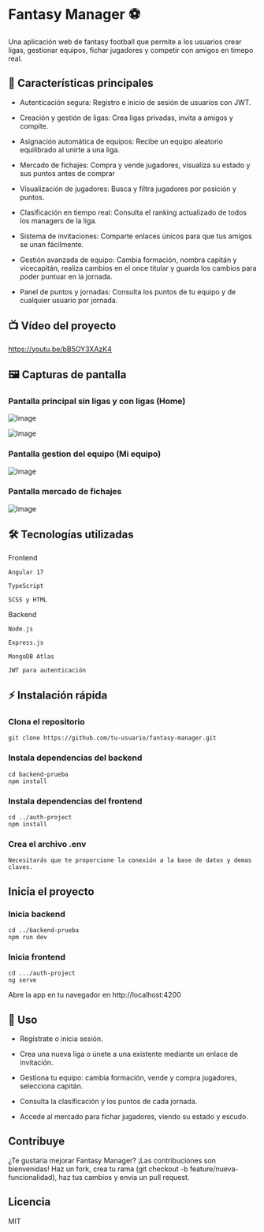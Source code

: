 # Fantasy Manager ⚽

Una aplicación web de fantasy football que permite a los usuarios crear ligas, gestionar equipos, fichar jugadores y competir con amigos en timepo real.

## 🚀 Características principales

* Autenticación segura: Registro e inicio de sesión de usuarios con JWT.

* Creación y gestión de ligas: Crea ligas privadas, invita a amigos y compite.

* Asignación automática de equipos: Recibe un equipo aleatorio equilibrado al unirte a una liga.

* Mercado de fichajes: Compra y vende jugadores, visualiza su estado y sus puntos antes de comprar

* Visualización de jugadores: Busca y filtra jugadores por posición y puntos.

* Clasificación en tiempo real: Consulta el ranking actualizado de todos los managers de la liga.

* Sistema de invitaciones: Comparte enlaces únicos para que tus amigos se unan fácilmente.

* Gestión avanzada de equipo: Cambia formación, nombra capitán y vicecapitán, realiza cambios en el once titular y guarda los cambios para poder puntuar en la jornada.

* Panel de puntos y jornadas: Consulta los puntos de tu equipo y de cualquier usuario por jornada.

## 📺 Vídeo del proyecto

https://youtu.be/bB5OY3XAzK4

## 🖼️ Capturas de pantalla

### Pantalla principal sin ligas y con ligas (Home)

![Image](https://github.com/user-attachments/assets/8fd95bef-0bcb-4b77-9c3c-1d59610abba7)

![Image](https://github.com/user-attachments/assets/01751da5-5d5f-4f16-bb18-dc223ccf60ae)

### Pantalla gestion del equipo (Mi equipo)

![Image](https://github.com/user-attachments/assets/2f113228-179a-42c7-8a71-dd290a9d19d5)

### Pantalla mercado de fichajes

![Image](https://github.com/user-attachments/assets/8e7ff3cb-5bf8-4f9a-a4ff-6684c87ab19e)

## 🛠 Tecnologías utilizadas

Frontend

    Angular 17

    TypeScript

    SCSS y HTML

Backend

    Node.js

    Express.js

    MongoDB Atlas

    JWT para autenticación


## ⚡ Instalación rápida

### Clona el repositorio
    git clone https://github.com/tu-usuario/fantasy-manager.git

### Instala dependencias del backend
    cd backend-prueba
    npm install

### Instala dependencias del frontend
    cd ../auth-project
    npm install

### Crea el archivo .env
    Necesitarás que te proporcione la conexión a la base de datos y demas claves.

## Inicia el proyecto

### Inicia backend
    cd ../backend-prueba
    npm run dev

### Inicia frontend
    cd .../auth-project
    ng serve

Abre la app en tu navegador en http://localhost:4200

## 📝 Uso

  * Regístrate o inicia sesión.

  * Crea una nueva liga o únete a una existente mediante un enlace de invitación.

  * Gestiona tu equipo: cambia formación, vende y compra jugadores, selecciona capitán.

  * Consulta la clasificación y los puntos de cada jornada.
  
  * Accede al mercado para fichar jugadores, viendo su estado y escudo.

## Contribuye

¿Te gustaría mejorar Fantasy Manager?
¡Las contribuciones son bienvenidas! Haz un fork, crea tu rama (git checkout -b feature/nueva-funcionalidad), haz tus cambios y envía un pull request.

## Licencia

MIT

